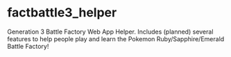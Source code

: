 # factbattle3_helper
Generation 3 Battle Factory Web App Helper. Includes (planned) several features to help people play and learn the Pokemon Ruby/Sapphire/Emerald Battle Factory!
